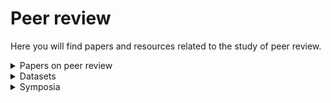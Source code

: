 # Peer review

Here you will find papers and resources related to the study of peer review.

<details>
<summary>Papers on peer review</summary>

### Is gatekeeping necessary?
* [Anything Goes? Why Uphold Peer Review at All | by Ann-Sophie Barwich | Mar, 2024 | Medium](https://as-barwich.medium.com/anything-goes-eb90552dc677)
* [Heesen, R., & Bright, L. K. (2021). Is Peer Review a Good Idea? The British Journal for the Philosophy of Science, 72(3), 635�663.] (https://doi.org/10.1093/bjps/axz029) The answer is no (Goodwin's law of headlines).
* [Desmond, H. (2024). Gatekeeping should be conserved in the open science era. Synthese, 203(5), 160](https://doi.org/10.1007/s11229-024-04559-2)

### Studying Peer Review
* [Revise and Resubmit: An Intertextual Model of Text-Based Collaboration in Peer Review](https://direct.mit.edu/coli/article/48/4/949/112555/Revise-and-Resubmit-An-Intertextual-Model-of-Text)
* [Does My Rebuttal Matter? Insights from a Major NLP Conference](https://aclanthology.org/N19-1129v1.pdf)
* [Yes-Yes-Yes: Proactive Data Collection for ACL Rolling Review and Beyond](https://aclanthology.org/2022.findings-emnlp.23/)
* [A Corpus Study of the Term Evidence in Open Peer Reviews to Research Articles in the British Medical Journal](https://ricl.aelinco.es/index.php/ricl/article/view/205)
* [Open Peer Review Urgently Requires Evidence: A Call to Action | PLOS Biology](https://journals.plos.org/plosbiology/article?id=10.1371/journal.pbio.3002255)


### Questionable Reviewing Practices
* [Reviewer-Coerced Citation: Case Report, Update on Journal Policy and Suggestions for Future Prevention](https://www.ncbi.nlm.nih.gov/pmc/articles/PMC6748764/)
* [Review Mill at MDPI](https://predatoryreports.org/news/f/review-mill-at-mdpi)
* [Unpacking P-Hacking and Publication Bias - American Economic Association](https://www.aeaweb.org/articles?id=10.1257/aer.20210795)

### Unintended Consequences of Peer Review
* [Is Blinded Review Enough?](https://www.nber.org/papers/w25759?utmcampaign=ntwh&utmmedium=email&utm_source=ntwg16)
Blinded review aims to reduce bias and increase diversity in scientific research. However, a study of Gates Foundation grant proposals found that female applicants received lower scores despite blinded review. This disparity is linked to gender differences in communication styles, not reviewer bias or proposal quality. Female applicants showed greater scientific output after an accepted proposal, highlighting the need to address gender disparities in evaluation.
* [Conservatism Gets Funded? A Field Experiment on the Role of Negative Information in Novel Project Evaluation](https://pubsonline.informs.org/doi/abs/10.1287/mnsc.2021.4107)

### Peer Review Costs
* [Time to Rethink Academic Publishing: The Peer Reviewer Crisis | mBio](https://journals.asm.org/doi/10.1128/mbio.01091-23)

 
### Innovations
* [Using Natural Language Processing to Support Peer-Feedback in the Age of Artificial Intelligence: A Cross-Disciplinary Framework and a Research Agenda](https://opus.bibliothek.uni-augsburg.de/opus4/frontdoor/deliver/index/docId/104873/file/104873.pdf)
* [Machine Learning in Scientific Grant Review: Algorithmically Predicting Project Efficiency in High Energy Physics](https://link.springer.com/article/10.1007/s13194-022-00478-6)
* [Can Large Language Models Provide Useful Feedback on Research Papers? A Large-Scale Empirical Analysis](https://arxiv.org/abs/2310.01783)
* [Ending Human-Dependent Peer Review - The Scholarly Kitchen](https://scholarlykitchen.sspnet.org/2023/09/29/ending-human-dependent-peer-review/)
* [Researchers Use GPT-4 to Generate Feedback on Scientific Manuscripts](https://stanford.io/3uhjubp)
* [Code Review Automation: Strengths and Weaknesses of the State of the Art](https://arxiv.org/abs/2401.05136v1)

### Opening Peer Review
* [Peer Community In - Free Peer Review & Validation of Preprints of Articles](https://peercommunityin.org/)
* [Recommendations for Accelerating Open Preprint Peer Review to Improve the Culture of Science | PLOS Biology](https://journals.plos.org/plosbiology/article?id=10.1371/journal.pbio.3002502)

### Peer Review of Code
* [Seamless Sharing and Peer Review of Code | Nature Computational Science](https://www.nature.com/articles/s43588-022-00388-w)
* [�Reproducible� Research in Mathematical Sciences Requires Changes in Our Peer Review Culture and Modernization of Our Current Publication Approach - PMC](https://www.ncbi.nlm.nih.gov/pmc/articles/PMC6240027/)
* [Trust but Verify: How to Leverage Policies, Workflows, and Infrastructure to Ensure Computational Reproducibility in Publication � Issue 2.4, Fall 2020](https://hdsr.mitpress.mit.edu/pub/f0obb31j/release/3)
 
</details>

<details>
<summary>Datasets</summary>

* [Peer Review Innovations (Survey Results)](https://figshare.com/articles/dataset/PeerReviewInventoryDatasetxlsx/17161835) Very useful summary of various innovations in the peer review process.

</details>

<details>
<summary>Symposia</summary>
 
[![Academic Journals Are Broken (Metascience 2023 Virtual Symposium)](https://img.youtube.com/vi/1G2btEDb0j0/0.jpg)](https://www.youtube.com/watch?v=1G2btEDb0j0)
 
[![METASCIENCE 2021-9-17 Innovating Peer Review, Reconfiguring Scholarly Co...](https://img.youtube.com/vi/xBdh-V3gfLY/0.jpg)](https://youtube.com/watch?v=xBdh-V3gfLY&si=y1NHdOuSG_JU084W)


</details>

